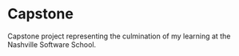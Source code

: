 # Capstone
Capstone project representing the culmination of my learning at the Nashville Software School.

